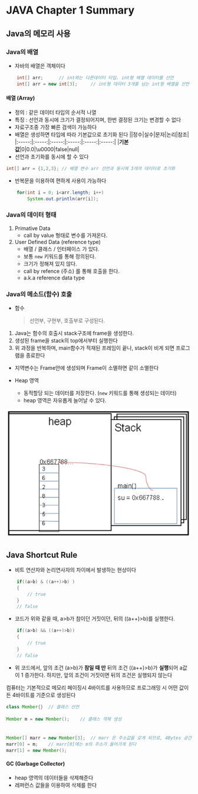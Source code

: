 # JAVA Chapter 1 Summary

## Java의 메모리 사용
### Java의 배열

- 자바의 배열은 객체이다

```java
    int[] arr;      // int와는 다른데이터 타입. int형 배열 데이터를 선언
    int[] arr = new int[3];     // int형 데이터 3개를 남는 int형 배열을 선언
```

#### 배열 (Array)
- 정의 : 같은 데이터 타입의 순서적 나열
- 특징 : 선언과 동시에 크기가 결정되어지며, 한번 결정된 크기는 변경할 수 없다
- 자료구조중 가장 빠른 검색이 가능하다
- 배열은 생성하면 타입에 따라 기본값으로 초기화 된다
    ||정수|실수|문자|논리|참조|
    |:-----:|:-----:|:-----:|:-----:|:-----:|:-----:|
    |**기본값**|0|0.0|\u0000|false|null|
- 선언과 초기화를 동시에 할 수 있다
```java
int[] arr = {1,2,3}; // 배열 변수 arr 선언과 동시에 3개의 데이터로 초기화
```
- 반복문을 이용하여 편하게 사용이 가능하다
```java
    for(int i = 0; i<arr.length; i++)
        System.out.println(arr[i]);
```

### Java의 데이터 형태
1. Primative Data
    - call by value 형태로 변수를 가져온다.
1. User Defined Data (reference type)
    - 배열 / 클래스 / 인터페이스 가 있다.
    - 보통 ```new``` 키워드를 통해 정의된다.
    - 크기가 정해져 있지 않다.
    - call by refence (주소) 를 통해 호출을 한다.
    - a.k.a reference data type

### Java의 메소드(함수) 호출
- 함수
    > 선언부, 구현부, 호출부로 구성된다.


1. Java는 함수의 호출시 stack구조에 frame을 생성한다.
1. 생성된 frame을 stack의 top에서부터 실행한다
1. 위 과정을 반복하며, main함수가 적재된 프레임이 끝나, stack이 비게 되면 프로그램을 종료한다
- 지역변수는 Frame안에 생성되며 Frame이 소멸하면 같이 소멸한다


- Heap 영역
    - 동적할당 되는 데이터를 저장한다. (```new``` 키워드를 통해 생성되는 데이터)
    - heap 영역은 자유롭게 늘어날 수 있다.


![heap & stack](heap_structure.png)

## Java Shortcut Rule
- 비트 연산자와 논리연사자의 차이에서 발생하는 현상이다

```java
    if((a>b) & ((a++)>b) )
    {
        // true
    }
    // false
```
- 코드가 위와 같을 때, a>b가 참이던 거짓이던, 뒤의 ((a++)>b)를 실행한다.

```java
    if((a>b) && ((a++)>b))
    {
        // true
    }
    // false
```
- 위 코드에서, 앞의 조건 (a>b)가 **참일 때 만** 뒤의 조건 ((a++)>b)가 **실행**되어 a값이 1 증가한다.
하지만, 앞의 조건이 거짓이면 뒤의 조건은 실행되지 않는다

컴퓨터는 기본적으로 메모리 페이징시 4바이트를 사용하므로 프로그래밍 시 어떤 값이든 4바이트를 기준으로 생성된다

```java
class Member{}  // 클래스 선언

Member m = new Member();    // 클래스 객체 생성


Member[] marr = new Member[3];  // marr 은 주소값을 갖게 되므로, 4Bytes 공간을 갖는다
marr[0] = m;    // marr[0]에는 m의 주소가 들어가게 된다
marr[1] = new Member();
```


#### GC (Garbage Collector)
- heap 영역의 데이터들을 삭제해준다
- 레퍼런스 값들을 이용하여 삭제를 한다

